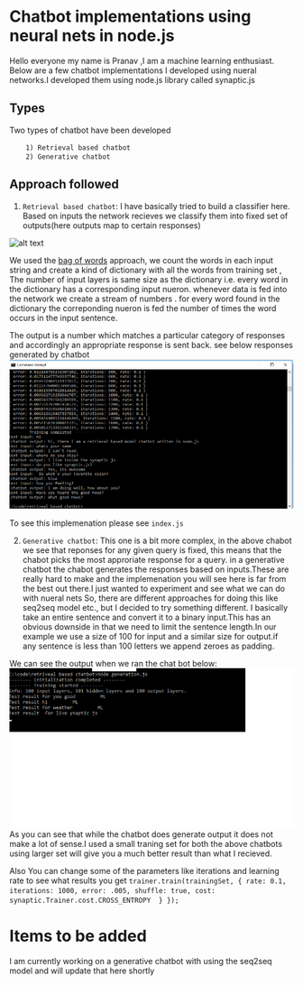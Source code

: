 # Chatbot implementations using neural nets in node.js

Hello everyone my name is Pranav ,I am a machine learning enthusiast. Below are a few chatbot implementations I developed using nueral networks.I developed them using node.js library called synaptic.js

## Types
Two types of chatbot have been developed

        1) Retrieval based chatbot 
        2) Generative chatbot
        
## Approach followed
1) `Retrieval based chatbot`: I have basically tried to build a classifier here. Based on inputs the network recieves we classify them into fixed set of outputs(here outputs map to certain responses)


![alt text](https://camo.githubusercontent.com/6cbf32d6b071f11cda62a15c7697f1381bf03789/687474703a2f2f7777772e636f646570726f6a6563742e636f6d2f4b422f646f746e65742f707265646963746f722f6e6574776f726b2e6a7067)

We used the [bag of words](https://en.wikipedia.org/wiki/Bag-of-words_model) approach, we count the words in each input string and create a kind of dictionary with all the words from training set , The number of input layers is same size as the dictionary i.e. every word in the  dictionary has a corresponding input nueron. whenever data is fed into the network we create a stream of numbers . for every word found in the dictionary the correponding nueron is fed the number of times the word occurs in the input  sentence.

The output is a number which matches a particular category of responses and accordingly an appropriate response is sent back. see below responses generated by chatbot
![alt text](https://github.com/pranavkirtani/chatbot-retrievallbased/blob/master/screenshot.png)

To see this implemenation please see `index.js`

2) `Generative chatbot`: This one is a bit more complex, in the above chabot we see that reponses for any given query is fixed, this means that the chabot picks the most approriate response for a query. in a generative chatbot the chabot generates the responses based on inputs.These are really hard to make and the implemenation you will see here is far from the best out there.I just wanted to experiment and see what we can do with nueral nets
So, there are different approaches for doing this like seq2seq model etc., but  I decided to try something different.
I basically take an entire sentence and  convert it to a binary input.This has an obvious downside in that we need to limit the sentence length.In our example we use a size of 100 for input and a similar size for output.if any sentence is less than 100 letters we append zeroes as padding.

We can see the output when we ran the chat bot below:
![alt text](https://github.com/pranavkirtani/chatbot-retrievallbased/blob/master/generative.png)
As you can see that while the chatbot does generate output it does not make a lot of sense.I used a small traning set for both the above chatbots using larger set will give you a much better result than what I recieved.

Also You can change some of the parameters like iterations and learning rate to see what results you get
`trainer.train(trainingSet, {
    rate: 0.1,
    iterations: 1000,
    error: .005,
    shuffle: true,
    cost: synaptic.Trainer.cost.CROSS_ENTROPY 
    }
});`


# Items to be added
I am currently working on a generative chatbot with using the seq2seq model and  will update that here shortly

